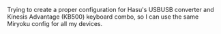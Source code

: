 Trying to create a proper configuration for Hasu's USBUSB converter 
and Kinesis Advantage (KB500) keyboard combo, so I can use the same 
Miryoku config for all my devices.
